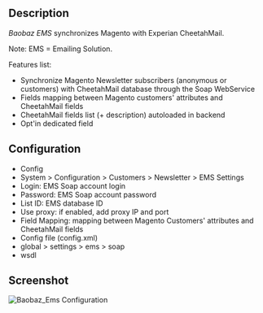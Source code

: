 Description
-----------

_Baobaz EMS_ synchronizes Magento with Experian CheetahMail.

Note: EMS = Emailing Solution.

Features list:

* Synchronize Magento Newsletter subscribers (anonymous or customers) with CheetahMail database through the Soap WebService
* Fields mapping between Magento customers' attributes and CheetahMail fields
* CheetahMail fields list (+ description) autoloaded in backend
* Opt'in dedicated field


Configuration
-------------

* Config
 * System > Configuration > Customers > Newsletter > EMS Settings
  * Login: EMS Soap account login
  * Password: EMS Soap account password
  * List ID: EMS database ID
  * Use proxy: if enabled, add proxy IP and port
  * Field Mapping: mapping between Magento Customers' attributes and CheetahMail fields
* Config file (config.xml)
 * global > settings > ems > soap
  * wsdl


Screenshot
----------

![Baobaz_Ems Configuration](https://github.com/Baobaz/Magento_Baobaz_Ems/raw/master/doc/screenshots/Baobaz_Ems-Configuration_4.png "Baobaz_Ems Configuration")
